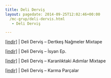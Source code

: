 ```yaml
---
title: Deli Derviş
layout: pagedate: 2014-09-25T12:02:46+00:00
  /mc-grup/deli-dervis.html
   - Deli Derviş

---
```

<a href="https://cloud.mail.ru/public/9d0bc6a38682%2FDeli%20Dervis%20-%20Dertkes%20Nameler%20Mixtape%2F" target="_blank">[indir]</a> | Deli Derviş &#8211; Dertkeş Nağmeler Mixtape

<a href="https://cloud.mail.ru/public/d78a3a47e957%2FDeli%20Dervis%20-%20Isyan%20Ep%2F" target="_blank">[indir]</a> | Deli Derviş &#8211; İsyan Ep.

<a href="https://cloud.mail.ru/public/4a35c38271b5%2FDeli%20Dervis%20-%20Karanl%C4%B1ktaki%20Ad%C4%B1mlar%20Mixtape%2F" target="_blank">[indir]</a> | Deli Derviş &#8211; Karanlıktaki Adımlar Mixtape

<a href="https://cloud.mail.ru/public/d245c4f3a1c9%2FDeli%20Dervi%C5%9F%20-%20Karma%20Par%C3%A7alar%2F" target="_blank">[indir]</a> | Deli Derviş &#8211; Karma Parçalar